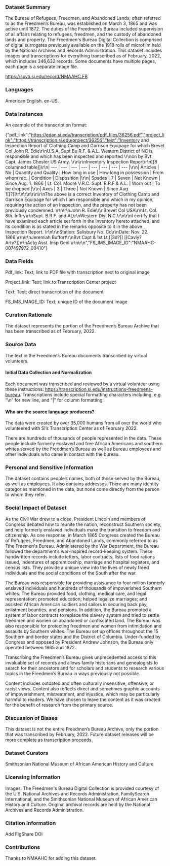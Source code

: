 ### Dataset Summary  

The Bureau of Refugees, Freedmen, and Abandoned Lands, often referred to as the Freedmen’s Bureau, was established on March 3, 1865 and was active until 1872. The duties of the Freedmen’s Bureau included supervision of all affairs relating to refugees, freedmen, and the custody of abandoned lands and property. The Freedmen's Bureau Digital Collection is comprised of digital surrogates previously available on the 1918 rolls of microfilm held by the National Archives and Records Administration. This dataset includes images and transcriptions for everything transcribed as of February, 2022, which includes 346,632 records. Some documents have multiple pages, each page is a separate image file. 

https://sova.si.edu/record/NMAAHC.FB 

 ### Languages  

American English. en-US. 

### Data Instances  

An example of the transcription format: 

{"pdf_link":"https://edan.si.edu/transcription/pdf_files/36256.pdf","project_link":"https://transcription.si.edu/project/36256","text":"Inventory and Inspection Report of Clothing Camp and Garrison Equipage for which Brevet Col John R. Edie\r\nU.S.A. Supt Bu R.F. & A.L. Western District of NC is responsible and which has been inspected and reported \r\non by Bvt. Capt. James Chester US Army. \r\n\r\nInventory Inspection Report\r\n[[8 columned table]]\r\n| --- | --- | --- | --- | --- | --- | --- | --- |\r\n| Articles | No | Quantity and Quality | How long in use | How long in possession | From whom rec. | Condition | Disposition |\r\n| Spades | 7 | Seven | Not Known | Since Aug. 1. 1866 | Lt. Col. Moore V.R.C. Supt. B.R.F.& A.L. | Worn out | To be dropped |\r\n| Axes | 3 | Three | Not Known | Since Aug 1[[?]]\r\n\r\n\r\n\r\nThe above is a correct Inventory of Clothing Camp and Garrison Equipage for which I am responsible and which in my opinion, requiring the action of an Inspection, and the property has not been previously condemned. \r\n\r\nJohn R. Edie\r\nBrevet Col USA\r\nLt. Col. 8th. Inftry\r\nSupt. B.R.F. and AL\r\nWestern Dist N.C.\r\n\r\nI certify that I have examined each article set forth in the Inventory hereto attached, and its condition is as stated in the remarks opposite to it in the above Inspection Report. \r\n\r\nStation: Salisbury No. Co\r\nDate:  Nov. 22. 1866.\r\n\r\nJeremiah Buffort\r\nBvt Capt & 1st Lt [[3d?]] [[Cavly? Arty?]]\r\nActg Asst. Insp Genl \r\n\r\n","FS_IMS_IMAGE_ID":"NMAAHC-007497972_00410"} 


### Data Fields  

Pdf_link: Text; link to PDF file with transcription next to original image 

Project_link: Text; link to Transcription Center project 

Text: Text; direct transcription of the document 

FS_IMS_IMAGE_ID: Text; unique ID of the document image 


### Curation Rationale  

The dataset represents the portion of the Freedmen’s Bureau Archive that has been transcribed as of February, 2022.  


### Source Data  

The text in the Freedmen’s Bureau documents transcribed by virtual volunteers.  

  
#### Initial Data Collection and Normalization  

Each document was transcribed and reviewed by a virtual volunteer using these instructions: https://transcription.si.edu/instructions-freedmens-bureau.  Transcriptions include special formatting characters including, e.g. “\n” for new line, and “|” for column formatting. 


#### Who are the source language producers?  

The data were created by over 35,000 humans from all over the world who volunteered with SI’s Transcription Center as of February 2022.  

There are hundreds of thousands of people represented in the data. These people include formerly enslaved and free African Americans and southern whites served by the Freedmen’s Bureau as well as bureau employees and other individuals who came in contact with the bureau. 


### Personal and Sensitive Information  

The dataset contains people’s names, both of those served by the Bureau, as well as employees. It also contains addresses. There are many identity categories mentioned in the data, but none come directly from the person to whom they refer.  
  

### Social Impact of Dataset  

As the Civil War drew to a close, President Lincoln and members of Congress debated how to reunite the nation, reconstruct Southern society, and help formerly enslaved individuals make the transition to freedom and citizenship. As one response, in March 1865 Congress created the Bureau of Refugees, Freedmen, and Abandoned Lands, commonly referred to as Tthe Freemen's Bureau. Administered by the War Department, the Bureau followed the department’s war-inspired record-keeping system. These handwritten records include letters, labor contracts, lists of food rations issued, indentures of apprenticeship, marriage and hospital registers, and census lists. They provide a unique view into the lives of newly freed individuals and the social conditions of the South after the war. 

The Bureau was responsible for providing assistance to four million formerly enslaved individuals and hundreds of thousands of impoverished Southern whites. The Bureau provided food, clothing, medical care, and legal representation; promoted education; helped legalize marriages; and assisted African American soldiers and sailors in securing back pay, enlistment bounties, and pensions. In addition, the Bureau promoted a system of labor contracts to replace the slavery system and tried to settle freedmen and women on abandoned or confiscated land. The Bureau was also responsible for protecting freedmen and women from intimidation and assaults by Southern whites. The Bureau set up offices throughout the 15 Southern and border states and the District of Columbia. Under-funded by Congress and opposed by President Andrew Johnson, the Bureau only operated between 1865 and 1872. 

Transcribing the Freedmen’s Bureau gives unprecedented access to this invaluable set of records and allows family historians and genealogists to search for their ancestors and for scholars and students to research various topics in the Freedmen’s Bureau in ways previously not possible. 

Content includes outdated and often culturally insensitive, offensive, or racist views. Content also reflects direct and sometimes graphic accounts of impoverishment, mistreatment, and injustice, which may be particularly harmful to readers. We have chosen to leave the content as it was created for the benefit of research from the primary source.  

### Discussion of Biases  

This dataset is not the entire Freedmen’s Bureau Archive, only the portion that was transcribed by February, 2022. Future dataset releases will be more complete as transcription proceeds.   

### Dataset Curators  

Smithsonian National Museum of African American History and Culture  

### Licensing Information  

Images: The Freedmen's Bureau Digital Collection is provided courtesy of the U.S. National Archives and Records Administration, FamilySearch International, and the Smithsonian National Museum of African American History and Culture. Original archival records are held by the National Archives and Records Administration. 

### Citation Information  

Add FigShare DOI    

### Contributions  

Thanks to NMAAHC for adding this dataset.  

  

 
 
 
